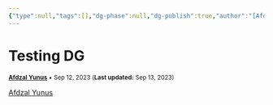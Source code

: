 ```yaml
---
{"type":null,"tags":[],"dg-phase":null,"dg-publish":true,"author":"[Afdzal Yunus](https://afdzal.dev)","date-created":"2023-09-12 20:29 PM","last-modified":"2023-09-12 20:29 PM","var":"[[_variables]]","permalink":"/posts/2023/230912202930-testing-dg/","dgPassFrontmatter":true,"noteIcon":"","created":"","updated":""}
---
```


# Testing DG
<small>**[Afdzal Yunus](https://afdzal.dev)** • Sep 12, 2023 (**Last updated:** Sep 13, 2023)</small>

[Afdzal Yunus](https://afdzal.dev)


